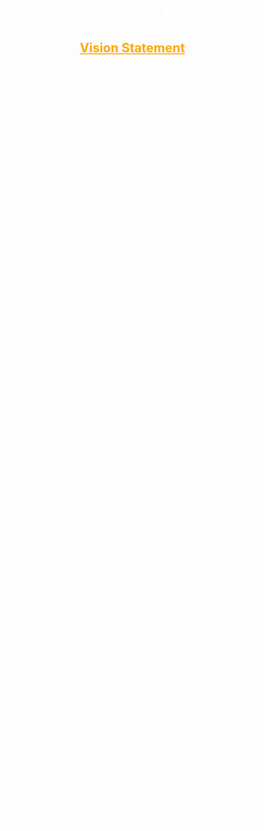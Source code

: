# <div align="center"><p style="color: White; font-size:larger;">**Highschool Hub**</p></div>

## <div align="center"><p style="color: orange; font-size:larger;"><ins>**Vision Statement**</ins></p></div>
<p style="font-size:large;color:white">Highschool Hub is a social platform where users can find other users who went to or worked at the high school they attended. After registering for an account, users will gain access to their own profile page where they can add their personal information—this can include their name, age, bio, marital status, social media links, and photos. Additionally, users will be able to add high schools they have attended to their profile, which will be an important feature that further allows users to find other users from their high school. When a user finds another user they would like to connect with, the app will offer the option of notifying this user; if a user agrees to be discoverable to another user, the other user will be able to view their socials.</p><br>

<p style="font-size:large;color:white;">&emsp;&emsp;Unlike other social media platforms (LinkedIn, Facebook, etc.), Highschool Hub will be limited to high schools, which makes it more focused and, hence, easier to use. Users will benefit from this limitation since they would not be overwhelmed by all the additional features that come with a contemporary social media platform.</p><br>

<p style="font-size:large;color:white;">&emsp;&emsp;The users of this app are high school students (past and current) and high school staff (past and current) who would like to connect with other students and staff from their high school. Notably, high school graduates who have lost touch with friends from high school would greatly benefit from using this app. However, anyone who has attended high school can find value in easily connecting with other students and staff from their high school.</p><br>

<p style="font-size:large;color:white;">&emsp;&emsp;The goal of this app is not to provide a prototypical social media platform. Specifically, a chat feature will not be included since users have the capability to add their socials on their respective profile pages. Said social links provide chat features far superior than the chat feature that can be included in the app.</p><br>

<p style="font-size:large;color:white;">&emsp;&emsp;The goal of Highschool Hub is for users to notify each other of their existence and connect via their provided socials. The value of this app lies within the idea that it’s designed for a specific purpose—finding contacts from high school. Social media platforms contain an enormous number of users, with a lot of duplicate names, which makes it challenging to find your high school friends and staff. With that being said, the app is designed to allow the users access to only the database of users within their high school specified grade/year, which will make it much simpler when it comes to searching for users.</p><br>

<p style="font-size:large;color:white;">&emsp;&emsp;The app, although simplistic, allows users to expand their social network in a targeted manner. In fact, the simplicity of the app drives its usefulness. Users can now expand their academic circle by connecting to students and teachers. This is a major improvement over traditional social media platforms because it reduces clutter and makes connecting with others easier.</p><br>

<p style="font-size:large;color:white;">&emsp;&emsp;The app will be considered successful if we are able to get around 250 new users in one month or less, or if at least 75% of new users successfully find and connect with a user from their high school within one month of using the app.</p>
